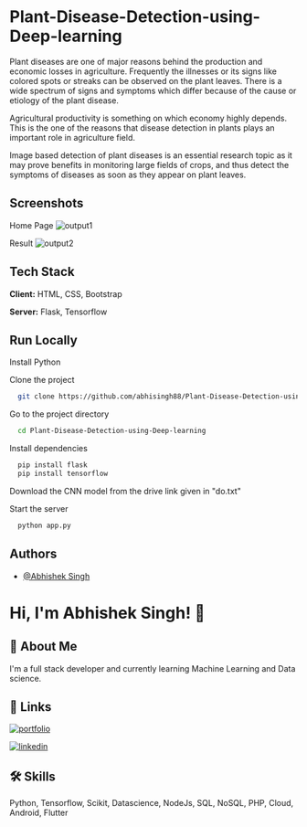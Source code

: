 
# Plant-Disease-Detection-using-Deep-learning

Plant diseases are one of major reasons behind the production and economic losses in agriculture. 
Frequently the illnesses or its signs like colored spots or streaks can be observed on the plant leaves.
There is a wide spectrum of signs and symptoms which differ because of the cause or etiology of the plant disease.

Agricultural productivity is something on which economy highly depends. 
This is the one of the reasons that disease detection in plants plays an important role in agriculture field. 

Image based detection of plant diseases is an essential research topic as it may prove benefits in monitoring large fields of crops, and thus detect the symptoms of diseases as soon as they appear on plant leaves.


## Screenshots

Home Page
![output1](https://user-images.githubusercontent.com/78130964/167244940-90f492c3-afa3-4166-8f69-b96789238a32.png)

Result
![output2](https://user-images.githubusercontent.com/78130964/167244958-fb800f61-fd35-4350-bdb8-abe913709bf4.png)



## Tech Stack

**Client:** HTML, CSS, Bootstrap

**Server:** Flask, Tensorflow


## Run Locally

Install Python

Clone the project

```bash
  git clone https://github.com/abhisingh88/Plant-Disease-Detection-using-Deep-learning.git
```

Go to the project directory


```bash
  cd Plant-Disease-Detection-using-Deep-learning
```

Install dependencies

```bash
  pip install flask
  pip install tensorflow
```

Download the CNN model from the drive link given in "do.txt"


Start the server

```bash
  python app.py
```


## Authors

- [@Abhishek Singh](https://github.com/abhisingh88)


# Hi, I'm Abhishek Singh! 👋


## 🚀 About Me
I'm a full stack developer and currently learning Machine Learning and Data science.
## 🔗 Links
[![portfolio](https://img.shields.io/badge/my_portfolio-000?style=for-the-badge&logo=ko-fi&logoColor=white)](https://abhisingh88.github.io/me/)

[![linkedin](https://img.shields.io/badge/linkedin-0A66C2?style=for-the-badge&logo=linkedin&logoColor=white)](https://www.linkedin.com/in/abhisingh88/)


## 🛠 Skills
Python, Tensorflow, Scikit, Datascience, NodeJs, SQL, NoSQL, PHP, Cloud, Android, Flutter
